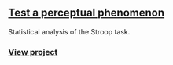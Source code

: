 ## [Test a perceptual phenomenon](https://blue-baron.github.io/DAND-project-1/)
Statistical analysis of the Stroop task.
### [View project](https://blue-baron.github.io/DAND-project-1/)



